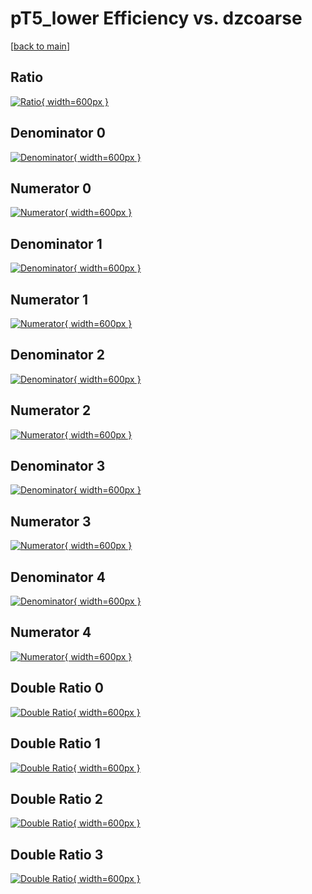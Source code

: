 # pT5_lower Efficiency vs. dzcoarse

[[back to main](./)]



## Ratio

[![Ratio](../mtv/var/pT5_lower_base_11_1_eff_dzcoarse.png){ width=600px }](../mtv/var/pT5_lower_base_11_1_eff_dzcoarse.pdf)

## Denominator 0

[![Denominator](../mtv/den/pT5_lower_base_11_1_eff_dzcoarse_den0.png){ width=600px }](../mtv/den/pT5_lower_base_11_1_eff_dzcoarse_den0.pdf)

## Numerator 0

[![Numerator](../mtv/num/pT5_lower_base_11_1_eff_dzcoarse_num0.png){ width=600px }](../mtv/num/pT5_lower_base_11_1_eff_dzcoarse_num0.pdf)

## Denominator 1

[![Denominator](../mtv/den/pT5_lower_base_11_1_eff_dzcoarse_den1.png){ width=600px }](../mtv/den/pT5_lower_base_11_1_eff_dzcoarse_den1.pdf)

## Numerator 1

[![Numerator](../mtv/num/pT5_lower_base_11_1_eff_dzcoarse_num1.png){ width=600px }](../mtv/num/pT5_lower_base_11_1_eff_dzcoarse_num1.pdf)

## Denominator 2

[![Denominator](../mtv/den/pT5_lower_base_11_1_eff_dzcoarse_den2.png){ width=600px }](../mtv/den/pT5_lower_base_11_1_eff_dzcoarse_den2.pdf)

## Numerator 2

[![Numerator](../mtv/num/pT5_lower_base_11_1_eff_dzcoarse_num2.png){ width=600px }](../mtv/num/pT5_lower_base_11_1_eff_dzcoarse_num2.pdf)

## Denominator 3

[![Denominator](../mtv/den/pT5_lower_base_11_1_eff_dzcoarse_den3.png){ width=600px }](../mtv/den/pT5_lower_base_11_1_eff_dzcoarse_den3.pdf)

## Numerator 3

[![Numerator](../mtv/num/pT5_lower_base_11_1_eff_dzcoarse_num3.png){ width=600px }](../mtv/num/pT5_lower_base_11_1_eff_dzcoarse_num3.pdf)

## Denominator 4

[![Denominator](../mtv/den/pT5_lower_base_11_1_eff_dzcoarse_den4.png){ width=600px }](../mtv/den/pT5_lower_base_11_1_eff_dzcoarse_den4.pdf)

## Numerator 4

[![Numerator](../mtv/num/pT5_lower_base_11_1_eff_dzcoarse_num4.png){ width=600px }](../mtv/num/pT5_lower_base_11_1_eff_dzcoarse_num4.pdf)

## Double Ratio 0

[![Double Ratio](../mtv/ratio/pT5_lower_base_11_1_eff_dzcoarse_ratio0.png){ width=600px }](../mtv/ratio/pT5_lower_base_11_1_eff_dzcoarse_ratio0.pdf)

## Double Ratio 1

[![Double Ratio](../mtv/ratio/pT5_lower_base_11_1_eff_dzcoarse_ratio1.png){ width=600px }](../mtv/ratio/pT5_lower_base_11_1_eff_dzcoarse_ratio1.pdf)

## Double Ratio 2

[![Double Ratio](../mtv/ratio/pT5_lower_base_11_1_eff_dzcoarse_ratio2.png){ width=600px }](../mtv/ratio/pT5_lower_base_11_1_eff_dzcoarse_ratio2.pdf)

## Double Ratio 3

[![Double Ratio](../mtv/ratio/pT5_lower_base_11_1_eff_dzcoarse_ratio3.png){ width=600px }](../mtv/ratio/pT5_lower_base_11_1_eff_dzcoarse_ratio3.pdf)

